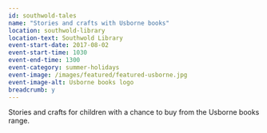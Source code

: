 ```yaml
---
id: southwold-tales
name: "Stories and crafts with Usborne books"
location: southwold-library
location-text: Southwold Library
event-start-date: 2017-08-02
event-start-time: 1030
event-end-time: 1300
event-category: summer-holidays
event-image: /images/featured/featured-usborne.jpg
event-image-alt: Usborne books logo
breadcrumb: y
---
```


Stories and crafts for children with a chance to buy from the Usborne books range.
